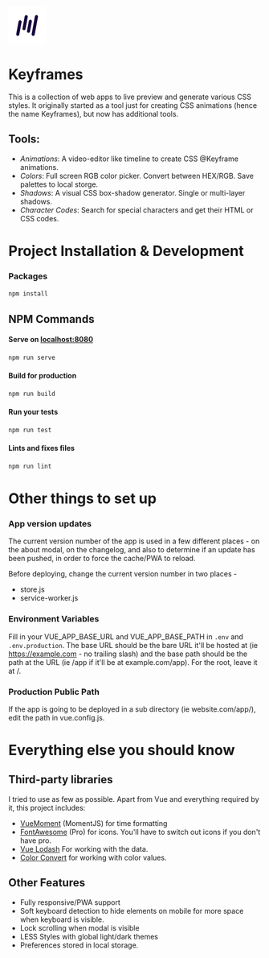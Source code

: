 ![Keyframes](/public/img/icons/apple-touch-icon-76x76.png)
# Keyframes


This is a collection of web apps to live preview and generate various CSS styles. It originally started as a tool just for creating CSS animations (hence the name Keyframes), but now has additional tools.

## Tools:

 * *Animations*: A video-editor like timeline to create CSS @Keyframe animations.
 * *Colors*: Full screen RGB color picker. Convert between HEX/RGB. Save palettes to local storge.
 * *Shadows*: A visual CSS box-shadow generator. Single or multi-layer shadows.
 * *Character Codes*: Search for special characters and get their HTML or CSS codes.
 

# Project Installation & Development

### Packages
```bash
npm install
```

## NPM Commands

#### Serve on [localhost:8080](https://localhost:8080)
```bash
npm run serve
```

#### Build for production
```bash
npm run build
```

#### Run your tests
```bash
npm run test
```
#### Lints and fixes files
```bash
npm run lint
```

# Other things to set up

### App version updates
The current version number of the app is used in a few different places - on the about modal, on the changelog, and also to determine if an update has been pushed, in order to force the cache/PWA to reload. 

Before deploying, change the current version number in two places -
 * store.js
 * service-worker.js


### Environment Variables
Fill in your VUE_APP_BASE_URL and VUE_APP_BASE_PATH in `.env` and `.env.production`. The base URL should be the bare URL it'll be hosted at (ie https://example.com - no trailing slash) and the base path should be the path at the URL (ie /app if it'll be at example.com/app). For the root, leave it at /.

### Production Public Path
If the app is going to be deployed in a sub directory (ie website.com/app/), edit the path in vue.config.js.


# Everything else you should know

## Third-party libraries
I tried to use as few as possible. Apart from Vue and everything required by it, this project includes:
 * [VueMoment](https://www.npmjs.com/package/vue-moment) (MomentJS) for time formatting
 * [FontAwesome](http://fontawesome.com/) (Pro) for icons. You'll have to switch out icons if you don't have pro.
 * [Vue Lodash](https://www.npmjs.com/package/vue-lodash) For working with the data.
 * [Color Convert](https://www.npmjs.com/package/color-convert) for working with color values.

## Other Features
 * Fully responsive/PWA support
 * Soft keyboard detection to hide elements on mobile for more space when keyboard is visible.
 * Lock scrolling when modal is visible
 * LESS Styles with global light/dark themes
 * Preferences stored in local storage.

